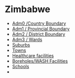 # Zimbabwe

- [Adm0 /Country Boundary](https://zimgeoportal.org.zw/layers/geonode_data:geonode:Adm0_Zimbabwe)
- [Adm1 / Provincial Boundary](https://zimgeoportal.org.zw/layers/geonode_data:geonode:adm1_Provinces)
- [Adm2 / District Boundary](https://zimgeoportal.org.zw/layers/geonode_data:geonode:adm2_Districts0)
- [Adm3 / Wards](https://zimgeoportal.org.zw/layers/geonode_data:geonode:adm3_Wards)
- [Suburbs](https://zimgeoportal.org.zw/layers/geonode_data:geonode:suburbs)
- [Towns](https://zimgeoportal.org.zw/layers/geonode_data:geonode:Towns)
- [Healthcare facilities](https://zimgeoportal.org.zw/layers/geonode_data:geonode:inventory)
- [Boreholes/WASH Facilities]()
- [Schools](https://zimgeoportal.org.zw/layers/geonode_data:geonode:Location_of_Schools)
- 